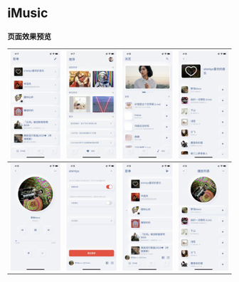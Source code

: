 # iMusic

### 页面效果预览

| ![](./imgs/IMG_1557.jpg) | ![](./imgs/IMG_1558.jpg) | ![](./imgs/IMG_1559.jpg) | ![](./imgs/IMG_1560.jpg) |
| :-------------------------------: | :----------------------: | :----------------------: | :----------------------: |
|     ![](./imgs/IMG_1561.jpg)      | ![](./imgs/IMG_1562.jpg) | ![](./imgs/IMG_1563.jpg) | ![](./imgs/IMG_1564.jpg) |
